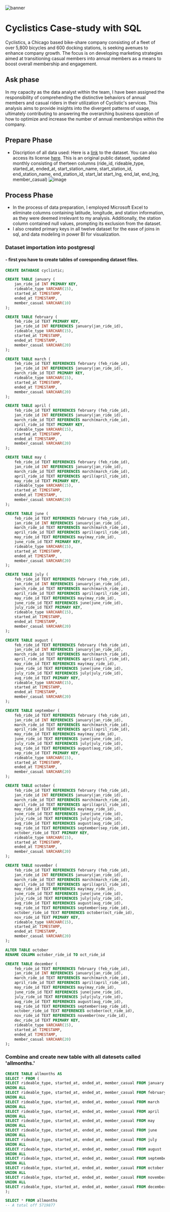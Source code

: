 ![banner](https://github.com/UgoDaves/Cyclistics-Case-study-with-SQL/assets/152723434/f2dd4369-08dc-4df4-ae61-e2a96fcc3346)

# Cyclistics Case-study with SQL
Cyclistics, a Chicago based bike-share company consisting of a fleet of over 5,800 bicycles and 600 docking stations, is seeking avenues to enhance company growth. The focus is on developing marketing strategies aimed at transitioning casual members into annual members as a means to boost overall membership and engagement.

## Ask phase
In my capacity as the data analyst within the team, I have been assigned the responsibility of comprehending the distinctive behaviors of annual members and casual riders in their utilization of Cyclistic's services. This analysis aims to provide insights into the divergent patterns of usage, ultimately contributing to answering the overarching business question of how to optimize and increase the number of annual memberships within the company.

## Prepare Phase
- Discription of all data used:
  Here is a [link](https://divvy-tripdata.s3.amazonaws.com/index.html) to the dataset. You can also access its license [here](https://divvybikes.com/data-license-agreement).
  This is an original public dataset, updated monthly consisting of therteen columns (ride_id, rideable_type, started_at, ended_at, start_station_name, start_station_id, end_station_name, end_station_id, start_lat	start_lng, end_lat, end_lng, member_casual)
![image](https://github.com/UgoDaves/Cyclistics-Case-study-with-SQL/assets/152723434/453bea36-77ae-4322-a098-cae31b18970a)

## Process Phase
- In the process of data preparation, I employed Microsoft Excel to eliminate columns containing latitude, longitude, and station information, as they were deemed irrelevant to my analysis. Additionally, the station column contained null values, prompting its exclusion from the dataset.
- I also created primary keys in all twelve dataset for the ease of joins in sql, and data modeling in power BI for visualization.

### Dataset importation into postgresql
#### - first you have to create tables of coresponding dataset files.
``` sql
CREATE DATABASE cyclistic;

CREATE TABLE january (
	jan_ride_id INT PRIMARY KEY,
	rideable_type VARCHAR(15),
	started_at TIMESTAMP,
	ended_at TIMESTAMP,
	member_casual VARCHAR(10)
);

CREATE TABLE february (
	feb_ride_id TEXT PRIMARY KEY,
	jan_ride_id INT REFERENCES january(jan_ride_id),
	rideable_type VARCHAR(15),
	started_at TIMESTAMP,
	ended_at TIMESTAMP,
	member_casual VARCHAR(20)
);

CREATE TABLE march (
	feb_ride_id TEXT REFERENCES february (feb_ride_id),
	jan_ride_id INT REFERENCES january(jan_ride_id),
	march_ride_id TEXT PRIMARY KEY,
	rideable_type VARCHAR(15),
	started_at TIMESTAMP,
	ended_at TIMESTAMP,
	member_casual VARCHAR(20)
);

CREATE TABLE april (
	feb_ride_id TEXT REFERENCES february (feb_ride_id),
	jan_ride_id INT REFERENCES january(jan_ride_id),
	march_ride_id TEXT REFERENCES march(march_ride_id),
	april_ride_id TEXT PRIMARY KEY,
	rideable_type VARCHAR(15),
	started_at TIMESTAMP,
	ended_at TIMESTAMP,
	member_casual VARCHAR(20)
);

CREATE TABLE may (
	feb_ride_id TEXT REFERENCES february (feb_ride_id),
	jan_ride_id INT REFERENCES january(jan_ride_id),
	march_ride_id TEXT REFERENCES march(march_ride_id),
	april_ride_id TEXT REFERENCES april(april_ride_id),
	may_ride_id TEXT PRIMARY KEY,
	rideable_type VARCHAR(15),
	started_at TIMESTAMP,
	ended_at TIMESTAMP,
	member_casual VARCHAR(20)
);

CREATE TABLE june (
	feb_ride_id TEXT REFERENCES february (feb_ride_id),
	jan_ride_id INT REFERENCES january(jan_ride_id),
	march_ride_id TEXT REFERENCES march(march_ride_id),
	april_ride_id TEXT REFERENCES april(april_ride_id),
	may_ride_id TEXT REFERENCES may(may_ride_id),
	june_ride_id TEXT PRIMARY KEY,
	rideable_type VARCHAR(15),
	started_at TIMESTAMP,
	ended_at TIMESTAMP,
	member_casual VARCHAR(20)
);

CREATE TABLE july (
	feb_ride_id TEXT REFERENCES february (feb_ride_id),
	jan_ride_id INT REFERENCES january(jan_ride_id),
	march_ride_id TEXT REFERENCES march(march_ride_id),
	april_ride_id TEXT REFERENCES april(april_ride_id),
	may_ride_id TEXT REFERENCES may(may_ride_id),
	june_ride_id TEXT REFERENCES june(june_ride_id),
	july_ride_id TEXT PRIMARY KEY,
	rideable_type VARCHAR(15),
	started_at TIMESTAMP,
	ended_at TIMESTAMP,
	member_casual VARCHAR(20)
);

CREATE TABLE august (
	feb_ride_id TEXT REFERENCES february (feb_ride_id),
	jan_ride_id INT REFERENCES january(jan_ride_id),
	march_ride_id TEXT REFERENCES march(march_ride_id),
	april_ride_id TEXT REFERENCES april(april_ride_id),
	may_ride_id TEXT REFERENCES may(may_ride_id),
	june_ride_id TEXT REFERENCES june(june_ride_id),
	july_ride_id TEXT REFERENCES july(july_ride_id),
	aug_ride_id TEXT PRIMARY KEY,
	rideable_type VARCHAR(15),
	started_at TIMESTAMP,
	ended_at TIMESTAMP,
	member_casual VARCHAR(20)
);

CREATE TABLE september (
	feb_ride_id TEXT REFERENCES february (feb_ride_id),
	jan_ride_id INT REFERENCES january(jan_ride_id),
	march_ride_id TEXT REFERENCES march(march_ride_id),
	april_ride_id TEXT REFERENCES april(april_ride_id),
	may_ride_id TEXT REFERENCES may(may_ride_id),
	june_ride_id TEXT REFERENCES june(june_ride_id),
	july_ride_id TEXT REFERENCES july(july_ride_id),
	aug_ride_id TEXT REFERENCES august(aug_ride_id),
	sep_ride_id TEXT PRIMARY KEY,
	rideable_type VARCHAR(15),
	started_at TIMESTAMP,
	ended_at TIMESTAMP,
	member_casual VARCHAR(20)
);

CREATE TABLE october (
	feb_ride_id TEXT REFERENCES february (feb_ride_id),
	jan_ride_id INT REFERENCES january(jan_ride_id),
	march_ride_id TEXT REFERENCES march(march_ride_id),
	april_ride_id TEXT REFERENCES april(april_ride_id),
	may_ride_id TEXT REFERENCES may(may_ride_id),
	june_ride_id TEXT REFERENCES june(june_ride_id),
	july_ride_id TEXT REFERENCES july(july_ride_id),
	aug_ride_id TEXT REFERENCES august(aug_ride_id),
	sep_ride_id TEXT REFERENCES september(sep_ride_id),
	october_ride_id TEXT PRIMARY KEY,
	rideable_type VARCHAR(15),
	started_at TIMESTAMP,
	ended_at TIMESTAMP,
	member_casual VARCHAR(20)
);

CREATE TABLE november (
	feb_ride_id TEXT REFERENCES february (feb_ride_id),
	jan_ride_id INT REFERENCES january(jan_ride_id),
	march_ride_id TEXT REFERENCES march(march_ride_id),
	april_ride_id TEXT REFERENCES april(april_ride_id),
	may_ride_id TEXT REFERENCES may(may_ride_id),
	june_ride_id TEXT REFERENCES june(june_ride_id),
	july_ride_id TEXT REFERENCES july(july_ride_id),
	aug_ride_id TEXT REFERENCES august(aug_ride_id),
	sep_ride_id TEXT REFERENCES september(sep_ride_id),
	october_ride_id TEXT REFERENCES october(oct_ride_id),
	nov_ride_id TEXT PRIMARY KEY,
	rideable_type VARCHAR(15),
	started_at TIMESTAMP,
	ended_at TIMESTAMP,
	member_casual VARCHAR(20)
);

ALTER TABLE october
RENAME COLUMN october_ride_id TO oct_ride_id

CREATE TABLE december (
	feb_ride_id TEXT REFERENCES february (feb_ride_id),
	jan_ride_id INT REFERENCES january(jan_ride_id),
	march_ride_id TEXT REFERENCES march(march_ride_id),
	april_ride_id TEXT REFERENCES april(april_ride_id),
	may_ride_id TEXT REFERENCES may(may_ride_id),
	june_ride_id TEXT REFERENCES june(june_ride_id),
	july_ride_id TEXT REFERENCES july(july_ride_id),
	aug_ride_id TEXT REFERENCES august(aug_ride_id),
	sep_ride_id TEXT REFERENCES september(sep_ride_id),
	october_ride_id TEXT REFERENCES october(oct_ride_id),
	nov_ride_id TEXT REFERENCES november(nov_ride_id),
	dec_ride_id TEXT PRIMARY KEY,
	rideable_type VARCHAR(15),
	started_at TIMESTAMP,
	ended_at TIMESTAMP,
	member_casual VARCHAR(20)
);
```
### Combine and create new table with all datesets called 'allmonths.'
``` sql
CREATE TABLE allmonths AS 
SELECT * FROM (
SELECT rideable_type, started_at, ended_at, member_casual FROM january
UNION ALL
SELECT rideable_type, started_at, ended_at, member_casual FROM february
UNION ALL
SELECT rideable_type, started_at, ended_at, member_casual FROM march
UNION ALL
SELECT rideable_type, started_at, ended_at, member_casual FROM april
UNION ALL
SELECT rideable_type, started_at, ended_at, member_casual FROM may
UNION ALL
SELECT rideable_type, started_at, ended_at, member_casual FROM june
UNION ALL
SELECT rideable_type, started_at, ended_at, member_casual FROM july
UNION ALL
SELECT rideable_type, started_at, ended_at, member_casual FROM august
UNION ALL
SELECT rideable_type, started_at, ended_at, member_casual FROM september
UNION ALL
SELECT rideable_type, started_at, ended_at, member_casual FROM october
UNION ALL
SELECT rideable_type, started_at, ended_at, member_casual FROM november
UNION ALL
SELECT rideable_type, started_at, ended_at, member_casual FROM december
);

SELECT * FROM allmonths
-- A total off 5719877
```
